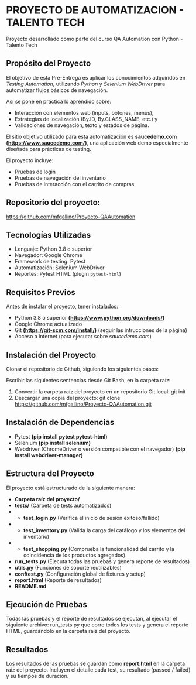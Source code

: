 # PROYECTO DE AUTOMATIZACION - TALENTO TECH

Proyecto desarrollado como parte del curso QA Automation con Python - Talento Tech

## Propósito del Proyecto
El objetivo de esta Pre-Entrega es aplicar los conocimientos adquiridos en *Testing Automation*, utilizando *Python* y *Selenium WebDriver* para automatizar flujos básicos de navegación. 

Así se pone en práctica lo aprendido sobre:
- Interacción con elementos web (inputs, botones, menús), 
- Estrategias de localización (By.ID, By.CLASS_NAME, etc.) y 
- Validaciones de navegación, texto y estados de página. 

El sitio objetivo utilizado para esta automatización es **saucedemo.com (https://www.saucedemo.com/)**, una aplicación web demo especialmente diseñada para prácticas de testing.

El proyecto incluye:
- Pruebas de login
- Pruebas de navegación del inventario
- Pruebas de interacción con el carrito de compras


## Repositorio del proyecto: 
https://github.com/mfgallino/Proyecto-QAAutomation


## Tecnologías Utilizadas
- Lenguaje:             Python 3.8 o superior 
- Navegador:            Google Chrome   
- Framework de testing: Pytest  
- Automatización:       Selenium WebDriver  
- Reportes:             Pytest HTML (plugin `pytest-html`)  


## Requisitos Previos
Antes de instalar el proyecto, tener instalados:

- Python 3.8 o superior **(https://www.python.org/downloads/)**
- Google Chrome actualizado
- Git **(https://git-scm.com/install/)** (seguir las intrucciones de la página)
- Acceso a internet (para ejecutar sobre *saucedemo.com*)


## Instalación del Proyecto
Clonar el repositorio de Github, siguiendo los siguientes pasos: 

Escribir las siguientes sentencias desde Git Bash, en la carpeta raíz:
1. Convertir la carpeta raíz del proyecto en un repositorio Git local:
git init
2. Descargar una copia del proyecto:
git clone https://github.com/mfgallino/Proyecto-QAAutomation.git 


## Instalación de Dependencias
- Pytest **(pip install pytest pytest-html)**
- Selenium **(pip install selenium)**
- Webdriver (ChromeDriver o versión compatible con el navegador) **(pip install webdriver-manager)**


## Estructura del Proyecto
El proyecto está estructurado de la siguiente manera:

- **Carpeta raíz del proyecto/**
- **tests/** (Carpeta de tests automatizados)
- - **test_login.py** (Verifica el inicio de sesión exitoso/fallido)    
- - **test_inventory.py** (Valida la carga del catálogo y los elementos del inventario)
- - **test_shopping.py** (Comprueba la funcionalidad del carrito y la coincidencia de los productos agregados)
- **run_tests.py** (Ejecuta todas las pruebas y genera reporte de resultados)
- **utils.py** (Funciones de soporte reutilizables)
- **conftest.py** (Configuración global de fixtures y setup)
- **report.html** (Reporte de resultados)
- **README.md**



## Ejecución de Pruebas
Todas las pruebas y el reporte de resultados se ejecutan, al ejecutar el siguiente archivo: 
run_tests.py
que corre todos los tests y genera el reporte HTML, guardándolo en la carpeta raíz del proyecto. 


## Resultados
Los resultados de las pruebas se guardan como **report.html** en la carpeta raíz del proyecto.
Incluyen el detalle cada test, su resultado (passed / failed) y su tiempos de duración.